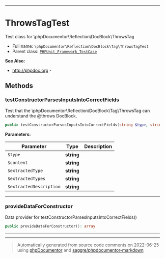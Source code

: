 ***

# ThrowsTagTest

Test class for \phpDocumentor\Reflection\DocBlock\ThrowsTag



* Full name: `\phpDocumentor\Reflection\DocBlock\Tag\ThrowsTagTest`
* Parent class: [`PHPUnit_Framework_TestCase`](../../../../PHPUnit_Framework_TestCase.md)

**See Also:**

* http://phpdoc.org - 




## Methods


### testConstructorParsesInputsIntoCorrectFields

Test that the \phpDocumentor\Reflection\DocBlock\Tag\ThrowsTag can
understand the @throws DocBlock.

```php
public testConstructorParsesInputsIntoCorrectFields(string $type, string $content, string $extractedType, string $extractedTypes, string $extractedDescription): void
```








**Parameters:**

| Parameter | Type | Description |
|-----------|------|-------------|
| `$type` | **string** |  |
| `$content` | **string** |  |
| `$extractedType` | **string** |  |
| `$extractedTypes` | **string** |  |
| `$extractedDescription` | **string** |  |




***

### provideDataForConstructor

Data provider for testConstructorParsesInputsIntoCorrectFields()

```php
public provideDataForConstructor(): array
```











***


***
> Automatically generated from source code comments on 2022-06-25 using [phpDocumentor](http://www.phpdoc.org/) and [saggre/phpdocumentor-markdown](https://github.com/Saggre/phpDocumentor-markdown)
